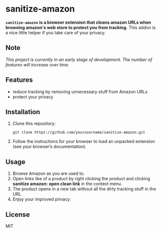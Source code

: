 # sanitize-amazon

**`sanitize-amazon` is a browser extension that cleans amazon URLs when browsing amazon's web store to protect you from tracking.**
This addon is a nice little helper if you take care of your privacy.

## Note

_This project is currently in an early stage of development.
The number of features will increase over time._

## Features

- reduce tracking by removing unnecessary stuff from Amazon URLs
- protect your privacy

## Installation

1. Clone this repository:

   ```
   git clone https://github.com/yourusername/sanitize-amazon.git
   ```

2. Follow the instructions for your browser to load an unpacked extension (see your browser’s documentation).

## Usage

1. Browse Amazon as you are used to.
2. Open links like of a product by right clicking the product and clicking **sanitize amazon: open clean link** in the context menu.
3. The product opens in a new tab without all the dirty tracking stuff in the URL.
4. Enjoy your improved privacy.

## License

MIT

